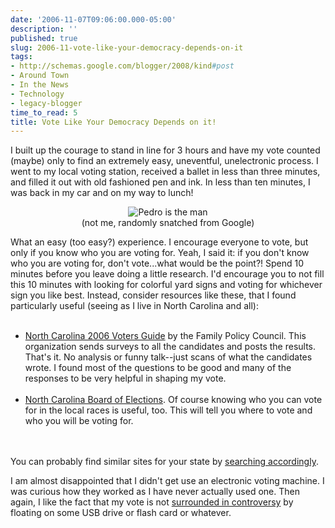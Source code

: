 ```yaml
---
date: '2006-11-07T09:06:00.000-05:00'
description: ''
published: true
slug: 2006-11-vote-like-your-democracy-depends-on-it
tags:
- http://schemas.google.com/blogger/2008/kind#post
- Around Town
- In the News
- Technology
- legacy-blogger
time_to_read: 5
title: Vote Like Your Democracy Depends on it!
---
```


I built up the courage to stand in line for 3 hours and have my vote counted (maybe) only to find an extremely easy, uneventful, unelectronic process. I went to my local voting station, received a ballet in less than three minutes, and filled it out with old fashioned pen and ink. In less than ten minutes, I was back in my car and on my way to lunch!

<p align="center"><img alt="Pedro is the man" id="image534" src="http://www.wassupy.com/wp-content/uploads/2006/11/vote-pedro.jpg" /><br />(not me, randomly snatched from Google)

What an easy (too easy?) experience. I encourage everyone to vote, but only if you know who you are voting for. Yeah, I said it: if you don't know who you are voting for, don't vote...what would be the point?! Spend 10 minutes before you leave doing a little research. I'd encourage you to not fill this 10 minutes with looking for colorful yard signs and voting for whichever sign you like best. Instead, consider resources like these, that I found particularly useful (seeing as I live in North Carolina and all):<br /><ul><br />	<li><a href="http://www.ncfamily.org/voterguide2006/">North Carolina 2006 Voters Guide</a> by the Family Policy Council. This organization sends surveys to all the candidates and posts the results. That's it. No analysis or funny talk--just scans of what the candidates wrote. I found most of the questions to be good and many of the responses to be very helpful in shaping my vote.</li><br />	<li><a href="http://www.sboe.state.nc.us/votersearch/seimsvot.htm">North Carolina Board of Elections</a>. Of course knowing who you can vote for in the local races is useful, too. This will tell you where to vote and who you will be voting for.</li><br /></ul><br />You can probably find similar sites for your state by <a href="http://www.wassupy.com/voter%20guide%20my_state_here">searching accordingly</a>.

I am almost disappointed that I didn't get use an electronic voting machine. I was curious how they worked as I have never actually used one. Then again, I like the fact that my vote is not <a href="http://www.eff.org/Activism/E-voting/">surrounded in controversy</a> by floating on some USB drive or flash card or whatever.</p>